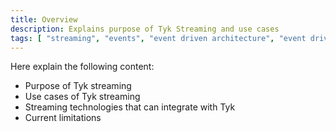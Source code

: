 ```yaml
---
title: Overview
description: Explains purpose of Tyk Streaming and use cases
tags: [ "streaming", "events", "event driven architecture", "event driven architectures", "kafka" ]
---
```


Here explain the following content:

- Purpose of Tyk streaming
- Use cases of Tyk streaming
- Streaming technologies that can integrate with Tyk
- Current limitations
